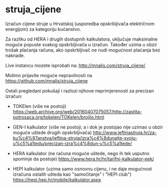 # struja_cijene
Izračun cijene struje u Hrvatskoj (usporedba opskrbljivača električnom energijom) za kategoriju kućanstvo.

Za razliku od HERA i drugih dostupnih kalkulatora, uključuje maksimalne moguće popuste svakog opskrbljivača u izračun.
Također uzima u obzir trošak plaćanja računa, ako opskrbljivač ne nudi mogućnost plaćanja bez naknade.

Live instancu mozete isprobati na: http://mnalis.com/struja_cijene/

Molimo prijavite moguće nepravilnosti na https://github.com/mnalis/struja_cijene

Ostali pregledani pokušaji i razlozi njihove neprimjerenosti za precizan izračun:

* TOKElen (više ne postoji)
  https://web.archive.org/web/20160407075057/http://zastita-potrosaca.org/tokelen/TOKelen/brojilo.html

* GEN-I kalkulator (više ne postoji; a i dok je postojao nije uzimao u obzir moguće uštede drugih opskrbljivača)
  http://www.jeftinastruja.hr/za-ku%c4%87anstva/jeftina-struja/izra%c4%8dunajte-svoju-u%c5%a1tedu/precizan-izra%c4%8dun-u%c5%a1tede/

* HERA kalkulator (ne računa moguće uštede, nego ih tek usputno spominje da postoje)
  https://www.hera.hr/hr/tarifni-kalkulator-eek/

* HEPI kalkulator (uzima samo osnovnu cijenu, i ne daje mogućnost izračuna ostalih ušteda kao "samočitanje" i "HEPI club")
  https://hepi.hep.hr/mobile/kalkulator.aspx
